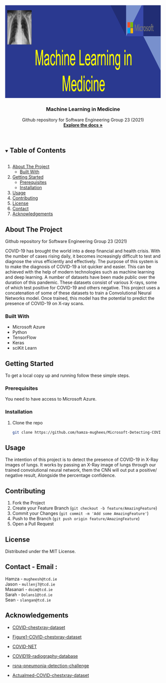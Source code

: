 

<!-- PROJECT SHIELDS -->
<!--
*** I'm using markdown "reference style" links for readability.
*** Reference links are enclosed in brackets [ ] instead of parentheses ( ).
*** See the bottom of this document for the declaration of the reference variables
*** for contributors-url, forks-url, etc. This is an optional, concise syntax you may use.
*** https://www.markdownguide.org/basic-syntax/#reference-style-links
-->


<!-- PROJECT LOGO -->
<br />
<p align="center">
  <a href="https://github.com/hamza-mughees/Microsoft-Detecting-COVID-19/tree/Readm">
    <img src="machineLearninglogo.PNG" alt="Logo" width="2000" height="300">
  </a>

  <h3 align="center">Machine Learning in Medicine </h3>

  <p align="center">
    Github repository for Software Engineering Group 23 (2021)
    <br />
    <a href="https://github.com/hamza-mughees/Microsoft-Detecting-COVID-19/tree/Readm"><strong>Explore the docs »</strong></a>
    <br />
    <br />
  </p>
</p>





<!-- TABLE OF CONTENTS -->
<details open="open">
  <summary><h2 style="display: inline-block">Table of Contents</h2></summary>
  <ol>
    <li>
      <a href="#about-the-project">About The Project</a>
      <ul>
        <li><a href="#built-with">Built With</a></li>
      </ul>
    </li>
    <li>
      <a href="#getting-started">Getting Started</a>
      <ul>
        <li><a href="#prerequisites">Prerequisites</a></li>
        <li><a href="#installation">Installation</a></li>
      </ul>
    </li>
    <li><a href="#usage">Usage</a></li>
    <li><a href="#contributing">Contributing</a></li>
    <li><a href="#license">License</a></li>
    <li><a href="#contact">Contact</a></li>
    <li><a href="#acknowledgements">Acknowledgements</a></li>
  </ol>
</details>



<!-- ABOUT THE PROJECT -->
## About The Project
Github repository for Software Engineering Group 23 (2021)

COVID-19 has brought the world into a deep financial and health crisis. With the number of cases rising daily, it becomes increasingly difficult to test and diagnose the virus efficiently and effectively. The purpose of this system is to make the diagnosis of COVID-19 a lot quicker and easier. This can be achieved with the help of modern technologies such as machine learning and deep learning. A number of datasets have been made public over the duration of this pandemic. These datasets consist of various X-rays, some of which test positive for COVID-19 and others negative. This project uses a concatenation of some of these datasets to train a Convolutional Neural Networks model. Once trained, this model has the potential to predict the presence of COVID-19 on X-ray scans.

<!-- [![Product Name Screen Shot][product-screenshot]](https://example.com) -->


### Built With

* Microsoft Azure
* Python
* TensorFlow
* Keras
* sciKit Learn
<!-- * scope to add more in future
* []() -->



<!-- GETTING STARTED -->
## Getting Started

To get a local copy up and running follow these simple steps.

### Prerequisites

You need to have access to Microsoft Azure.

### Installation

1. Clone the repo
   ```sh
   git clone https://github.com/hamza-mughees/Microsoft-Detecting-COVID-19.git
   ```



<!-- USAGE EXAMPLES -->
## Usage 

The intention of this project is to detect the presence of COVID-19 in X-Ray images of lungs.
It works by passing an X-Ray image of lungs through our trained convolutional neural network, them the CNN will out put a positive/ negative result, Alongside the percentage confidence.





<!-- CONTRIBUTING -->
## Contributing

<!-- Contributions are what make the open source community such an amazing place to be learn, inspire, and create. Any contributions you make are **greatly appreciated**. -->

1. Fork the Project
2. Create your Feature Branch (`git checkout -b feature/AmazingFeature`)
3. Commit your Changes (`git commit -m 'Add some AmazingFeature'`)
4. Push to the Branch (`git push origin feature/AmazingFeature`)
5. Open a Pull Request



<!-- LICENSE -->
## License

Distributed under the MIT License. 




<!-- CONTACT -->
## Contact - Email :

Hamza    - `mugheesh@tcd.ie`</br>
Jason    - `mullenj7@tcd.ie`</br>
Masanari - `doim@tcd.ie`</br>
Sarah  - `Dolans1@tcd.ie`</br>
Sean - `slangan@tcd.ie`</br>




<!-- ACKNOWLEDGEMENTS -->
## Acknowledgements 
* [COVID-chestxray-dataset](https://github.com/ieee8023/COVID-chestxray-dataset)
* [Figure1-COVID-chestxray-dataset](https://github.com/agchung/Figure1-COVID-chestxray-dataset)
* [COVID-NET](https://github.com/lindawangg/COVID-Net)

* [COVID19-radiography-database ](https://www.kaggle.com/tawsifurrahman/COVID19-radiography-database)
* [rsna-pneumonia-detection-challenge](https://www.kaggle.com/c/rsna-pneumonia-detection-challenge)
* [Actualmed-COVID-chestxray-dataset](https://github.com/agchung/Actualmed-COVID-chestxray-dataset
)










<!-- MARKDOWN LINKS & IMAGES -->
<!-- https://www.markdownguide.org/basic-syntax/#reference-style-links -->